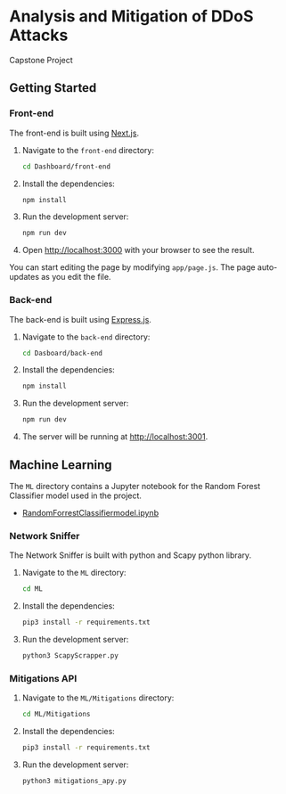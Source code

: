 # Analysis and Mitigation of DDoS Attacks
Capstone Project

## Getting Started

### Front-end

The front-end is built using [Next.js](https://nextjs.org/).

1. Navigate to the `front-end` directory:
    ```sh
    cd Dashboard/front-end
    ```

2. Install the dependencies:
    ```sh
    npm install
    ```

3. Run the development server:
    ```sh
    npm run dev
    ```

4. Open [http://localhost:3000](http://localhost:3000) with your browser to see the result.

You can start editing the page by modifying `app/page.js`. The page auto-updates as you edit the file.

### Back-end

The back-end is built using [Express.js](https://expressjs.com/).

1. Navigate to the `back-end` directory:
    ```sh
    cd Dasboard/back-end
    ```

2. Install the dependencies:
    ```sh
    npm install
    ```

3. Run the development server:
    ```sh
    npm run dev
    ```

4. The server will be running at [http://localhost:3001](http://localhost:3001).

## Machine Learning

The `ML` directory contains a Jupyter notebook for the Random Forest Classifier model used in the project.

- [RandomForrestClassifiermodel.ipynb](ML/RandomForrestClassifiermodel.ipynb)


### Network Sniffer

The Network Sniffer is built with python and Scapy python library.

1. Navigate to the `ML` directory:
    ```sh
    cd ML
    ```

2. Install the dependencies:
    ```sh
    pip3 install -r requirements.txt
    ```

3. Run the development server:
    ```sh
    python3 ScapyScrapper.py
    ```

### Mitigations API

1. Navigate to the `ML/Mitigations` directory:
    ```sh
    cd ML/Mitigations
    ```

2. Install the dependencies:
    ```sh
    pip3 install -r requirements.txt
    ```

3. Run the development server:
    ```sh
    python3 mitigations_apy.py
    ```